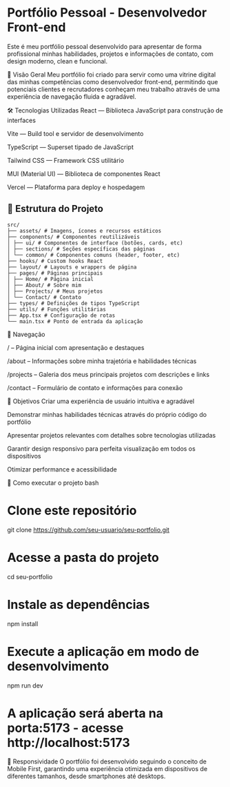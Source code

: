 # Portfólio Pessoal - Desenvolvedor Front-end
Este é meu portfólio pessoal desenvolvido para apresentar de forma profissional minhas habilidades, projetos e informações de contato, com design moderno, clean e funcional.

🚀 Visão Geral
Meu portfólio foi criado para servir como uma vitrine digital das minhas competências como desenvolvedor front-end, permitindo que potenciais clientes e recrutadores conheçam meu trabalho através de uma experiência de navegação fluida e agradável.

🛠️ Tecnologias Utilizadas
React — Biblioteca JavaScript para construção de interfaces

Vite — Build tool e servidor de desenvolvimento

TypeScript — Superset tipado de JavaScript

Tailwind CSS — Framework CSS utilitário

MUI (Material UI) — Biblioteca de componentes React

Vercel — Plataforma para deploy e hospedagem

## 📁 Estrutura do Projeto
```
src/
├── assets/ # Imagens, ícones e recursos estáticos
├── components/ # Componentes reutilizáveis
│ ├── ui/ # Componentes de interface (botões, cards, etc)
│ ├── sections/ # Seções específicas das páginas
│ └── common/ # Componentes comuns (header, footer, etc)
├── hooks/ # Custom hooks React
├── layout/ # Layouts e wrappers de página
├── pages/ # Páginas principais
│ ├── Home/ # Página inicial
│ ├── About/ # Sobre mim
│ ├── Projects/ # Meus projetos
│ └── Contact/ # Contato
├── types/ # Definições de tipos TypeScript
├── utils/ # Funções utilitárias
├── App.tsx # Configuração de rotas
└── main.tsx # Ponto de entrada da aplicação
```

🧭 Navegação

/ – Página inicial com apresentação e destaques

/about – Informações sobre minha trajetória e habilidades técnicas

/projects – Galeria dos meus principais projetos com descrições e links

/contact – Formulário de contato e informações para conexão

🎯 Objetivos
Criar uma experiência de usuário intuitiva e agradável

Demonstrar minhas habilidades técnicas através do próprio código do portfólio

Apresentar projetos relevantes com detalhes sobre tecnologias utilizadas

Garantir design responsivo para perfeita visualização em todos os dispositivos

Otimizar performance e acessibilidade

🚀 Como executar o projeto
bash

# Clone este repositório

git clone https://github.com/seu-usuario/seu-portfolio.git

# Acesse a pasta do projeto

cd seu-portfolio

# Instale as dependências

npm install

# Execute a aplicação em modo de desenvolvimento

npm run dev

# A aplicação será aberta na porta:5173 - acesse http://localhost:5173

📱 Responsividade
O portfólio foi desenvolvido seguindo o conceito de Mobile First, garantindo uma experiência otimizada em dispositivos de diferentes tamanhos, desde smartphones até desktops.
